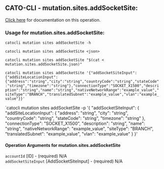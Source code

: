 
## CATO-CLI - mutation.sites.addSocketSite:
[Click here](https://api.catonetworks.com/documentation/#mutation-mutation.sites.addSocketSite) for documentation on this operation.

### Usage for mutation.sites.addSocketSite:

`catocli mutation sites addSocketSite -h`

`catocli mutation sites addSocketSite <json>`

`catocli mutation sites addSocketSite "$(cat < mutation.sites.addSocketSite.json)"`

`catocli mutation sites addSocketSite '{"addSocketSiteInput":{"addSiteLocationInput":{"address":"string","city":"string","countryCode":"string","stateCode":"string","timezone":"string"},"connectionType":"SOCKET_X1500","description":"string","name":"string","nativeNetworkRange":"example_value","siteType":"BRANCH","translatedSubnet":"example_value","vlan":"example_value"}}'`

`catocli mutation sites addSocketSite -p '{
    "addSocketSiteInput": {
        "addSiteLocationInput": {
            "address": "string",
            "city": "string",
            "countryCode": "string",
            "stateCode": "string",
            "timezone": "string"
        },
        "connectionType": "SOCKET_X1500",
        "description": "string",
        "name": "string",
        "nativeNetworkRange": "example_value",
        "siteType": "BRANCH",
        "translatedSubnet": "example_value",
        "vlan": "example_value"
    }
}'


#### Operation Arguments for mutation.sites.addSocketSite ####

`accountId` [ID] - (required) N/A    
`addSocketSiteInput` [AddSocketSiteInput] - (required) N/A    
